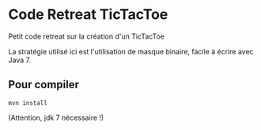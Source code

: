 Code Retreat TicTacToe
====

Petit code retreat sur la création d'un TicTacToe

La stratégie utilisé ici est l'utilisation de masque binaire, facile à écrire avec Java 7.

Pour compiler
----
    mvn install

(Attention, jdk 7 nécessaire !)
